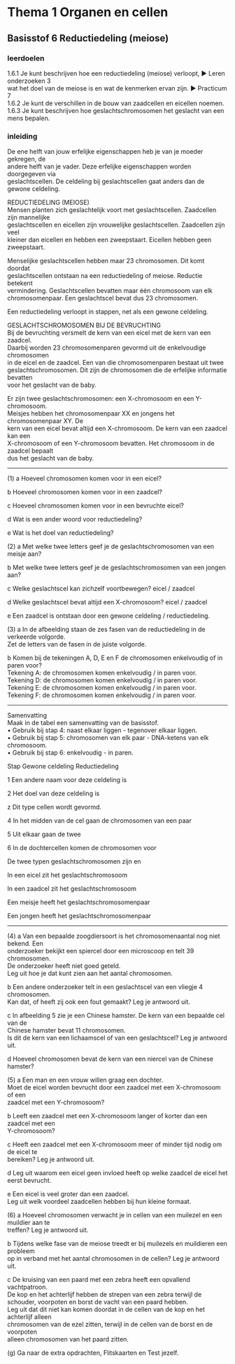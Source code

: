 # Thema 1 Organen en cellen

## Basisstof 6 Reductiedeling (meiose)

### leerdoelen

1.6.1 Je kunt beschrijven hoe een reductiedeling (meiose) verloopt, ► Leren onderzoeken 3  
wat het doel van de meiose is en wat de kenmerken ervan zijn. ► Practicum 7  
1.6.2 Je kunt de verschillen in de bouw van zaadcellen en eicellen noemen.  
1.6.3 Je kunt beschrijven hoe geslachtschromosomen het geslacht van een mens bepalen.  

### inleiding

De ene helft van jouw erfelijke eigenschappen heb je van je moeder gekregen, de  
andere helft van je vader. Deze erfelijke eigenschappen worden doorgegeven via  
geslachtscellen. De celdeling bij geslachtscellen gaat anders dan de gewone celdeling.  

REDUCTIEDELING (MEIOSE)  
Mensen planten zich geslachtelijk voort met geslachtscellen. Zaadcellen zijn mannelijke  
geslachtscellen en eicellen zijn vrouwelijke geslachtscellen. Zaadcellen zijn veel  
kleiner dan eicellen en hebben een zweepstaart. Eicellen hebben geen zweepstaart.  

Menselijke geslachtscellen hebben maar 23 chromosomen. Dit komt doordat  
geslachtscellen ontstaan na een reductiedeling of meiose. Reductie betekent  
vermindering. Geslachtscellen bevatten maar één chromosoom van elk  
chromosomenpaar. Een geslachtscel bevat dus 23 chromosomen.  

Een reductiedeling verloopt in stappen, net als een gewone celdeling.  

GESLACHTSCHROMOSOMEN BIJ DE BEVRUCHTING  
Bij de bevruchting versmelt de kern van een eicel met de kern van een zaadcel.  
Daarbij worden 23 chromosomenparen gevormd uit de enkelvoudige chromosomen  
in de eicel en de zaadcel. Een van die chromosomenparen bestaat uit twee  
geslachtschromosomen. Dit zijn de chromosomen die de erfelijke informatie bevatten  
voor het geslacht van de baby.  

Er zijn twee geslachtschromosomen: een X-chromosoom en een Y-chromosoom.  
Meisjes hebben het chromosomenpaar XX en jongens het chromosomenpaar XY. De  
kern van een eicel bevat altijd een X-chromosoom. De kern van een zaadcel kan een  
X-chromosoom of een Y-chromosoom bevatten. Het chromosoom in de zaadcel bepaalt  
dus het geslacht van de baby.  

---

(1) a Hoeveel chromosomen komen voor in een eicel?  

b Hoeveel chromosomen komen voor in een zaadcel?  

c Hoeveel chromosomen komen voor in een bevruchte eicel?  

d Wat is een ander woord voor reductiedeling?  

e Wat is het doel van reductiedeling?  

(2) a Met welke twee letters geef je de geslachtschromosomen van een meisje aan?  

b Met welke twee letters geef je de geslachtschromosomen van een jongen aan?  

c Welke geslachtscel kan zichzelf voortbewegen? eicel / zaadcel  

d Welke geslachtscel bevat altijd een X-chromosoom? eicel / zaadcel  

e Een zaadcel is ontstaan door een gewone celdeling / reductiedeling.  

(3) a In de afbeelding staan de zes fasen van de reductiedeling in de verkeerde volgorde.  
Zet de letters van de fasen in de juiste volgorde.  

b Komen bij de tekeningen A, D, E en F de chromosomen enkelvoudig of in paren voor?  
Tekening A: de chromosomen komen enkelvoudig / in paren voor.  
Tekening D: de chromosomen komen enkelvoudig / in paren voor.  
Tekening E: de chromosomen komen enkelvoudig / in paren voor.  
Tekening F: de chromosomen komen enkelvoudig / in paren voor.  

---

Samenvatting  
Maak in de tabel een samenvatting van de basisstof.  
• Gebruik bij stap 4: naast elkaar liggen - tegenover elkaar liggen.  
• Gebruik bij stap 5: chromosomen van elk paar - DNA-ketens van elk chromosoom.  
• Gebruik bij stap 6: enkelvoudig - in paren.  

Stap Gewone celdeling Reductiedeling  

1 Een andere naam voor deze celdeling is  

2 Het doel van deze celdeling is  

z Dit type cellen wordt gevormd.  

4 In het midden van de cel gaan de chromosomen van een paar  

5 Uit elkaar gaan de twee  

6 In de dochtercellen komen de chromosomen voor  

De twee typen geslachtschromosomen zijn en  

In een eicel zit het geslachtschromosoom  

In een zaadcel zit het geslachtschromosoom  

Een meisje heeft het geslachtschromosomenpaar  

Een jongen heeft het geslachtschromosomenpaar  

---

(4) a Van een bepaalde zoogdiersoort is het chromosomenaantal nog niet bekend. Een  
onderzoeker bekijkt een spiercel door een microscoop en telt 39 chromosomen.  
De onderzoeker heeft niet goed geteld.  
Leg uit hoe je dat kunt zien aan het aantal chromosomen.  

b Een andere onderzoeker telt in een geslachtscel van een vliegje 4 chromosomen.  
Kan dat, of heeft zij ook een fout gemaakt? Leg je antwoord uit.  

c In afbeelding 5 zie je een Chinese hamster. De kern van een bepaalde cel van de  
Chinese hamster bevat 11 chromosomen.  
Is dit de kern van een lichaamscel of van een geslachtscel? Leg je antwoord uit.  

d Hoeveel chromosomen bevat de kern van een niercel van de Chinese hamster?  

(5) a Een man en een vrouw willen graag een dochter.  
Moet de eicel worden bevrucht door een zaadcel met een X-chromosoom of een  
zaadcel met een Y-chromosoom?  

b Leeft een zaadcel met een X-chromosoom langer of korter dan een zaadcel met een  
Y-chromosoom?  

c Heeft een zaadcel met een X-chromosoom meer of minder tijd nodig om de eicel te  
bereiken? Leg je antwoord uit.  

d Leg uit waarom een eicel geen invloed heeft op welke zaadcel de eicel het eerst bevrucht.  

e Een eicel is veel groter dan een zaadcel.  
Leg uit welk voordeel zaadcellen hebben bij hun kleine formaat.  

(6) a Hoeveel chromosomen verwacht je in cellen van een muilezel en een muildier aan te  
treffen? Leg je antwoord uit.  

b Tijdens welke fase van de meiose treedt er bij muilezels en muildieren een probleem  
op in verband met het aantal chromosomen in de cellen? Leg je antwoord uit.  

c De kruising van een paard met een zebra heeft een opvallend vachtpatroon.  
De kop en het achterlijf hebben de strepen van een zebra terwijl de  
schouder, voorpoten en borst de vacht van een paard hebben.  
Leg uit dat dit niet kan komen doordat in de cellen van de kop en het achterlijf alleen  
chromosomen van de ezel zitten, terwijl in de cellen van de borst en de voorpoten  
alleen chromosomen van het paard zitten.  

(g) Ga naar de extra opdrachten, Flitskaarten en Test jezelf.  